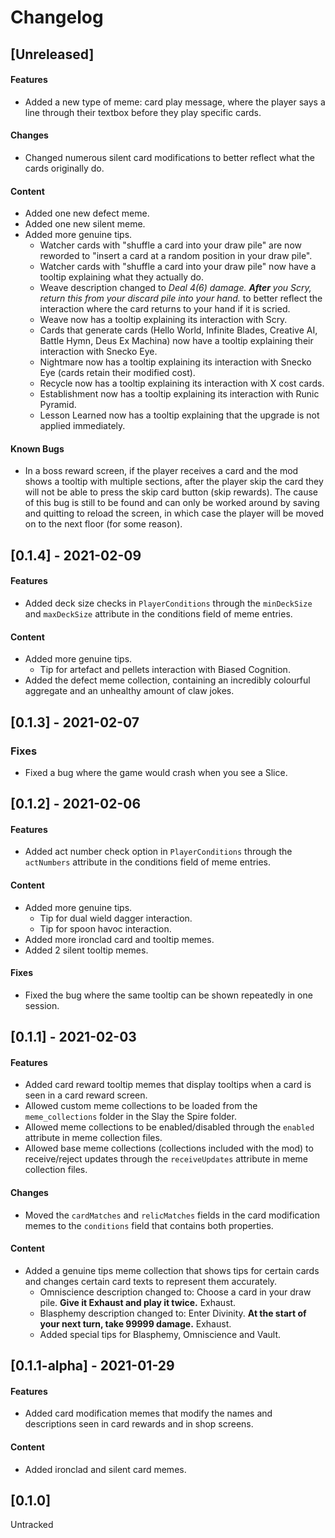 # Changelog

## [Unreleased]

#### Features

* Added a new type of meme: card play message, where the player says a line through their textbox before they play specific cards.

#### Changes

* Changed numerous silent card modifications to better reflect what the cards originally do.

#### Content

* Added one new defect meme.
* Added one new silent meme.
* Added more genuine tips.
  * Watcher cards with "shuffle a card into your draw pile" are now reworded to "insert a card at a random position in your draw pile".
  * Watcher cards with "shuffle a card into your draw pile" now have a tooltip explaining what they actually do.
  * Weave description changed to *Deal 4(6) damage. **After** you Scry, return this from your discard pile into your hand.* to better reflect the interaction where the card returns to your hand if it is scried.
  * Weave now has a tooltip explaining its interaction with Scry.
  * Cards that generate cards (Hello World, Infinite Blades, Creative AI, Battle Hymn, Deus Ex Machina) now have a tooltip explaining their interaction with Snecko Eye.
  * Nightmare now has a tooltip explaining its interaction with Snecko Eye (cards retain their modified cost).
  * Recycle now has a tooltip explaining its interaction with X cost cards.
  * Establishment now has a tooltip explaining its interaction with Runic Pyramid.
  * Lesson Learned now has a tooltip explaining that the upgrade is not applied immediately.

#### Known Bugs

* In a boss reward screen, if the player receives a card and the mod shows a tooltip with multiple sections, after the player skip the card they will not be able to press the skip card button (skip rewards). The cause of this bug is still to be found and can only be worked around by saving and quitting to reload the screen, in which case the player will be moved on to the next floor (for some reason).

## [0.1.4] - 2021-02-09

#### Features

* Added deck size checks in `PlayerConditions` through the `minDeckSize` and `maxDeckSize` attribute in the conditions field of meme entries.

#### Content

* Added more genuine tips.
  * Tip for artefact and pellets interaction with Biased Cognition.
* Added the defect meme collection, containing an incredibly colourful aggregate and an unhealthy amount of claw jokes.

## [0.1.3] - 2021-02-07

### Fixes

* Fixed a bug where the game would crash when you see a Slice. 

## [0.1.2] - 2021-02-06

#### Features

* Added act number check option in `PlayerConditions` through the `actNumbers` attribute in the conditions field of meme entries. 

#### Content

* Added more genuine tips.
  * Tip for dual wield dagger interaction.
  * Tip for spoon havoc interaction.
* Added more ironclad card and tooltip memes.
* Added 2 silent tooltip memes. 

#### Fixes

* Fixed the bug where the same tooltip can be shown repeatedly in one session. 

## [0.1.1] - 2021-02-03

#### Features

* Added card reward tooltip memes that display tooltips when a card is seen in a card reward screen. 
* Allowed custom meme collections to be loaded from the `meme_collections` folder in the Slay the Spire folder. 
* Allowed meme collections to be enabled/disabled through the `enabled` attribute in meme collection files.
* Allowed base meme collections (collections included with the mod) to receive/reject updates through the `receiveUpdates` attribute in meme collection files. 

#### Changes

* Moved the `cardMatches` and `relicMatches` fields in the card modification memes to the `conditions` field that contains both properties.

#### Content

* Added a genuine tips meme collection that shows tips for certain cards and changes certain card texts to represent them accurately. 
  * Omniscience description changed to: Choose a card in your draw pile. **Give it Exhaust and play it twice.** Exhaust.
  * Blasphemy description changed to: Enter Divinity. **At the start of your next turn, take 99999 damage.** Exhaust.
  * Added special tips for Blasphemy, Omniscience and Vault.

## [0.1.1-alpha] - 2021-01-29

#### Features

* Added card modification memes that modify the names and descriptions seen in card rewards and in shop screens.

#### Content

* Added ironclad and silent card memes.

## [0.1.0]
Untracked